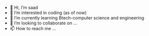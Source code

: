 - 👋 Hi, I’m saad
- 👀 I’m interested in coding (as of now)
- 🌱 I’m currently learning Btech-computer science and engineering
- 💞️ I’m looking to collaborate on ...
- 📫 How to reach me ...

<!---
prince-of-prawns/prince-of-prawns is a ✨ special ✨ repository because its `README.md` (this file) appears on your GitHub profile.
You can click the Preview link to take a look at your changes.
--->
